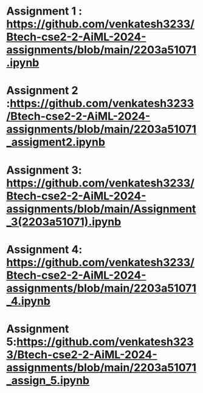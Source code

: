 # Assignment 1 : https://github.com/venkatesh3233/Btech-cse2-2-AiML-2024-assignments/blob/main/2203a51071.ipynb
# Assignment 2 :https://github.com/venkatesh3233/Btech-cse2-2-AiML-2024-assignments/blob/main/2203a51071_assigment2.ipynb
# Assignment 3: https://github.com/venkatesh3233/Btech-cse2-2-AiML-2024-assignments/blob/main/Assignment_3(2203a51071).ipynb
# Assignment 4: https://github.com/venkatesh3233/Btech-cse2-2-AiML-2024-assignments/blob/main/2203a51071_4.ipynb
# Assignment 5:https://github.com/venkatesh3233/Btech-cse2-2-AiML-2024-assignments/blob/main/2203a51071_assign_5.ipynb
